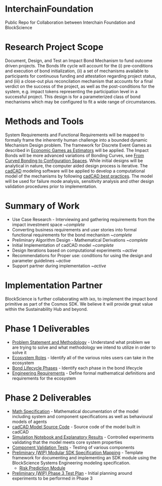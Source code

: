 # InterchainFoundation
Public Repo for Collaboration between Interchain Foundation and BlockScience

# Research Project Scope
Document, Design, and Test an Impact Bond Mechanism to fund outcome driven projects. The Bonds life cycle will account for the (i) pre-conditions and execution of bond initialization, (ii) a set of mechanisms available to participants for continuous funding and attestation regarding project status, and (iii) a close-out plus reconcilation mechanism that accounts for a final verdict on the success of the project, as well as the post-conditions for the system, e.g. impact tokens representing the participation level in a successful project. This design is for a parameterized class of bond mechanisms which may be configured to fit a wide range of circumstances.  

# Methods and Tools
System Requirements and Functional Requirements will be mapped to formally frame the inherently human challenge into a bounded dynamic Mechanism Design problem. The framework for Discrete Event Games as described in [Economic Games as Estimators](https://epub.wu.ac.at/7433/1/zargham_paruch_shorish.pdf) will be applied. The Impact Bonds will be more advanced variations of Bonding Curves, see [From Curved Bonding to Configuration Spaces](https://epub.wu.ac.at/7385/1/zargham_shorish_paruch.pdf). While initial designs will be analytical in nature, the computer aided design process is iterative. The [cadCAD](https://github.com/cadCAD-org/cadCAD) modeling software will be applied to develop a computational model of the mechanisms by following [cadCAD best practices](https://github.com/cadCAD-org/cadCAD/tree/master/documentation). The model will be used for failure mode analysis, sensitivity analysis and other design validation procedures prior to implementation.

# Summary of Work
- Use Case Research - Interviewing and gathering requirements from the impact investment space ~*complete*
- Converting business requirements and user stories into formal functional requirements for the bond mechanism ~*complete*
- Preliminary Algorithm Design - Mathematical Derivations ~*complete*
- Initial Implementation of cadCAD model ~*complete*
- Design Iterations based on computational experiments ~*active*
- Recommendations for Proper use: conditions for using the design and parameter guidelines ~*active*
- Support partner during implementation ~*active*

# Implementation Partner
BlockScience is further collaborating with ixo, to implement the impact bond primitive as part of the Cosmos SDK. We believe it will provide great value within the Sustainability Hub and beyond.

# Phase 1 Deliverables
- [Problem Statement and Methodology](Paper/0_ProblemStatementandMethodology.md) - Understand what problem we are trying to solve and what methodology we intend to utilize in order to solve it
- [Ecosystem Roles](Paper/1_EcosystemRoles.md) - Identify all of the various roles users can take in the ecosystem
- [Bond Lifecycle Phases](2_BondLifecyclePhases.md) - Identify each phase in the bond lifecycle
- [Engineering Requirements](3_EngineeringRequirements.ipynb) - Define formal mathematical definitions and requirements for the ecosystem

# Phase 2 Deliverables
- [Math Specification](Math_Specification) - Mathematical documentation of the model including system and component specifications as well as behavioural models of agents
- [cadCAD Model Source Code](src) - Source code of the model built in cadCAD
- [Simulation Notebook and Explanatory Results](main.ipynb) - Controlled experiments validating that the model meets core system properties
- [Component Validation Tests](tests) - Testing of various components 
- [Preliminary (WIP) Modular SDK Specification Mapping](https://hackmd.io/nV1Dkx_BS12mNKEjL1wMJg?view) - Template framework for documenting and implementing an SDK module using the BlockScience Systems Engineering modeling specification.
    - [Risk Prediction Module](https://hackmd.io/pBdH1OedQLuvhQU0ezTttA?view)
- [Preliminary (WIP) Phase 3 Test Plan](https://docs.google.com/spreadsheets/d/1xdiogvWU_NP2PGOTVK6V2rl642u56y26nMKQznGaO1o/edit#gid=0) - Initial planning around experiments to be performed in Phase 3
